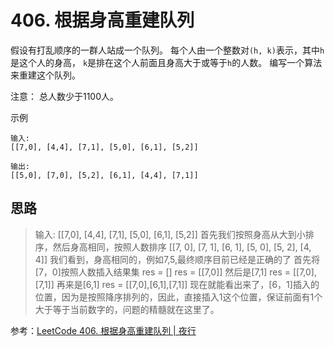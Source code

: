 # 406. 根据身高重建队列

假设有打乱顺序的一群人站成一个队列。 每个人由一个整数对`(h, k)`表示，其中`h`是这个人的身高，
`k`是排在这个人前面且身高大于或等于`h`的人数。 编写一个算法来重建这个队列。

注意：
总人数少于1100人。

示例
```
输入:
[[7,0], [4,4], [7,1], [5,0], [6,1], [5,2]]

输出:
[[5,0], [7,0], [5,2], [6,1], [4,4], [7,1]]
```

## 思路
> 输入:
  [[7,0], [4,4], [7,1], [5,0], [6,1], [5,2]]
  首先我们按照身高从大到小排序，然后身高相同，按照人数排序
  [[7, 0], [7, 1], [6, 1], [5, 0], [5, 2], [4, 4]]
  我们看到，身高相同的，例如7,5,最终顺序目前已经是正确的了
  首先将[7，0]按照人数插入结果集
  res = []
  res = [[7,0]]
  然后是[7,1]
  res = [[7,0],[7,1]]
  再来是[6,1]
  res = [[7,0],[6,1],[7,1]]
  现在就能看出来了，[6，1]插入的位置，因为是按照降序排列的，因此，直接插入1这个位置，保证前面有1个大于等于当前数字的，问题的精髓就在这里了。


参考：[LeetCode 406. 根据身高重建队列 | 夜行](https://myblog-1251766755.cos-website.ap-beijing.myqcloud.com/2018/08/10/leetcode/LeetCode:%20406.%C2%A0%E6%A0%B9%E6%8D%AE%E8%BA%AB%E9%AB%98%E9%87%8D%E5%BB%BA%E9%98%9F%E5%88%97/)